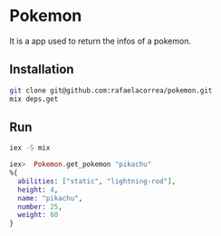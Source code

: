 # Pokemon

It is a app used to return the infos of a pokemon.

## Installation

```bash
git clone git@github.com:rafaelacorrea/pokemon.git
mix deps.get
```

## Run

```bash
iex -S mix
```
```elixir
iex>  Pokemon.get_pokemon "pikachu"
%{
  abilities: ["static", "lightning-rod"],
  height: 4,
  name: "pikachu",
  number: 25,
  weight: 60
}
```